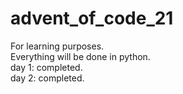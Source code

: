 # advent_of_code_21
For learning purposes.  
Everything will be done in python.  
day 1: completed.  
day 2: completed.  

